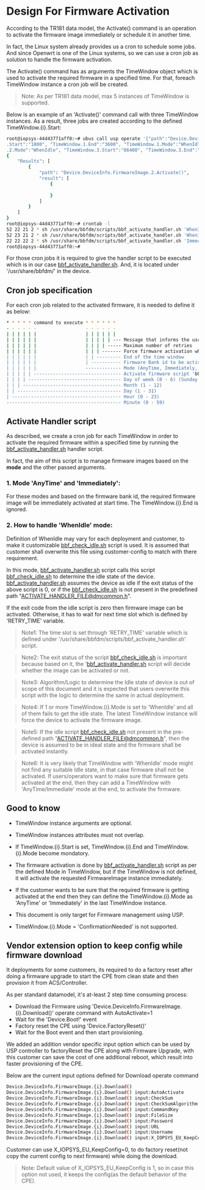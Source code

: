 # Design For Firmware Activation

According to the TR181 data model, the Activate() command is an operation to activate the firmware image immediately or schedule it in another time.

In fact, the Linux system already provides us a cron to schedule some jobs. And since Openwrt is one of the Linux systems, so we can use a cron job as solution to handle the firmware activation.

The Activate() command has as arguments the TimeWindow object which is used to activate the required firmware in a specified time. For that, foreach TimeWindow instance a cron job will be created.

> Note: As per TR181 data model, max 5 instances of TimeWindow is supported.

Below is an example of an 'Activate()' command call with three TimeWindow instances. As a result, three jobs are created according to the defined TimeWindow.{i}.Start:

```bash
root@iopsys-44d43771aff0:~# ubus call usp operate '{"path":"Device.DeviceInfo.FirmwareImage.2.", "action":"Activate()", "input":{"TimeWindow.1
.Start":"1800", "TimeWindow.1.End":"3600", "TimeWindow.1.Mode":"WhenIdle", "TimeWindow.2.Start":"5400", "TimeWindow.2.End":"9000", "TimeWindow
.2.Mode":"WhenIdle", "TimeWindow.3.Start":"86400", "TimeWindow.3.End":"172800", "TimeWindow.3.Mode":"Immediately"}}'
{
	"Results": [
		{
			"path": "Device.DeviceInfo.FirmwareImage.2.Activate()",
			"result": [
				{
					
				}
			]
		}
	]
}
root@iopsys-44d43771aff0:~# crontab -l
52 22 21 2 * sh /usr/share/bbfdm/scripts/bbf_activate_handler.sh 'WhenIdle' '2' '1800' '0' '' ''
52 23 21 2 * sh /usr/share/bbfdm/scripts/bbf_activate_handler.sh 'WhenIdle' '2' '3600' '0' '' ''
22 22 22 2 * sh /usr/share/bbfdm/scripts/bbf_activate_handler.sh 'Immediately' '2' '86400' '1' '' ''
root@iopsys-44d43771aff0:~# 

```

For those cron jobs it is required to give the handler script to be executed which is in our case [bbf_activate_handler.sh](../../libbbfdm/scripts/bbf_activate_handler.sh). And, it is located under '/usr/share/bbfdm/' in the device.


## Cron job specification

For each cron job related to the activated firmware, it is needed to define it as below:

```bash
* * * * * command to execute * * * * * *
- - - - - -                  - - - - - -
| | | | | |                  | | | | | |
| | | | | |                  | | | | | --- Message that informs the user of a new activation request
| | | | | |                  | | | | ----- Maximum number of retries
| | | | | |                  | | | ------- Force firmware activation when it's not idle (0 - 1)
| | | | | |                  | | --------- End of the time window
| | | | | |                  | ----------- Firmware Bank id to be activated
| | | | | |                  ------------- Mode (AnyTime, Immediately, WhenIdle, ConfirmationNeeded)
| | | | | -------------------------------- Activate firmware script 'bbf_activate_handler.sh'
| | | | ---------------------------------- Day of week (0 - 6) (Sunday =0)
| | | ------------------------------------ Month (1 - 12)
| | -------------------------------------- Day (1 - 31)
| ---------------------------------------- Hour (0 - 23)
------------------------------------------ Minute (0 - 59)
```


## Activate Handler script

As described, we create a cron job for each TimeWindow in order to activate the required firmware within a specified time by running the [bbf_activate_handler.sh](../../libbbfdm/scripts/bbf_activate_handler.sh) handler script.

In fact, the aim of this script is to manage firmware images based on the **mode** and the other passed arguments.


### 1. Mode 'AnyTime' and 'Immediately':

For these modes and based on the firmware bank id, the required firmware image will be immediately activated at start time. The TimeWindow.{i}.End is ignored.

### 2. How to handle 'WhenIdle' mode:

Definition of WhenIdle may vary for each deployment and customer, to make it customizable [bbf_check_idle.sh](../../libbbfdm/scripts/bbf_check_idle.sh) script is used. It is assumed that customer shall overwrite this file using customer-config to match with there requirement.

In this mode, [bbf_activate_handler.sh](../../libbbfdm/scripts/bbf_activate_handler.sh) script calls this script [bbf_check_idle.sh](../../libbbfdm/scripts/bbf_check_idle.sh) to determine the idle state of the device. [bbf_activate_handler.sh](../../libbbfdm/scripts/bbf_activate_handler.sh) assumes the device as idle if the exit status of the above script is 0, or if the [bbf_check_idle.sh](../../libbbfdm/scripts/bbf_check_idle.sh) is not present in the predefined path "ACTIVATE_HANDLER_FILE@dmcommon.h".


If the exit code from the idle script is zero then firmware image can be activated. Otherwise, it has to wait for next time slot which is defined by 'RETRY_TIME' variable.

> Note1: The time slot is set through 'RETRY_TIME' variable which is defined under '/usr/share/bbfdm/scripts/bbf_activate_handler.sh' script.

> Note2: The exit status of the script [bbf_check_idle.sh](../../libbbfdm/scripts/bbf_check_idle.sh) is important because based on it, the '[bbf_activate_handler.sh](../../libbbfdm/scripts/bbf_activate_handler.sh) script will decide whether the image can be activated or not.

> Note3: Algorithm/Logic to determine the Idle state of device is out of scope of this document and it is expected that users overwrite this script with the logic to determine the same in actual deployment.

> Note4: If 1 or more TimeWindow.{i}.Mode is set to 'WhenIdle' and all of them fails to get the idle state. The latest TimeWindow instance will force the device to activate the firmware image.

> Note5: If the idle script [bbf_check_idle.sh](../../libbbfdm/scripts/bbf_check_idle.sh) not present in the pre-defined path "ACTIVATE_HANDLER_FILE@dmcommon.h", then the device is assumed to be in ideal state and the firmware shall be activated instantly.

> Note6: It is very likely that TimeWindow with 'WhenIdle' mode might not find any suitable Idle state, in that case firmware shall not be activated. If users/operators want to make sure that firmware gets activated at the end, then they can add a TimeWindow with 'AnyTime/Immediate' mode at the end, to activate the firmware.


## Good to know

* TimeWindow instance arguments are optional.

* TimeWindow instances attributes must not overlap.

* If TimeWindow.{i}.Start is set, TimeWindow.{i}.End and TimeWindow.{i}.Mode become mondatory.

* The firmware activation is done by [bbf_activate_handler.sh](../../libbbfdm/scripts/bbf_activate_handler.sh) script as per the defined Mode in TimeWindow, but if the TimeWindow is not defined, it will activate the requested FirmwareImage instance immediately.

* If the customer wants to be sure that the required firmware is getting activated at the end then they can define the TimeWindow.{i}.Mode as 'AnyTime' or 'Immediately' in the last TimeWindow instance.

* This document is only target for Firmware management using USP.

* TimeWindow.{i}.Mode = 'ConfirmationNeeded' is not supported.


## Vendor extension option to keep config while firmware download

It deployments for some customers, its required to do a factory reset after doing a firmware upgrade to start the CPE from clean state and then provision it from ACS/Controller.

As per standard datamodel, it's at-least 2 step time consuming process:
- Download the Firmware using 'Device.DeviceInfo.FirmwareImage.{i}.Download()' operate command with AutoActivate=1
- Wait for the 'Device.Boot!' event
- Factory reset the CPE using 'Device.FactoryReset()'
- Wait for the Boot event and then start provisioning.

We added an addition vendor specific input option which can be used by USP controller to factoryReset the CPE along with Firmware Upgrade, with this customer can save the cost of one additional reboot, which result into faster provisioning of the CPE.

Below are the current input options defined for Download operate command
```bash
Device.DeviceInfo.FirmwareImage.{i}.Download()
Device.DeviceInfo.FirmwareImage.{i}.Download() input:AutoActivate
Device.DeviceInfo.FirmwareImage.{i}.Download() input:CheckSum
Device.DeviceInfo.FirmwareImage.{i}.Download() input:CheckSumAlgorithm
Device.DeviceInfo.FirmwareImage.{i}.Download() input:CommandKey
Device.DeviceInfo.FirmwareImage.{i}.Download() input:FileSize
Device.DeviceInfo.FirmwareImage.{i}.Download() input:Password
Device.DeviceInfo.FirmwareImage.{i}.Download() input:URL
Device.DeviceInfo.FirmwareImage.{i}.Download() input:Username
Device.DeviceInfo.FirmwareImage.{i}.Download() input:X_IOPSYS_EU_KeepConfig
```

Customer can use X_IOPSYS_EU_KeepConfig=0, to do factory reset(not copy the current config to next firmware) while doing the download.

> Note: Default value of X_IOPSYS_EU_KeepConfig is 1, so in case this option not used, it keeps the config(as the default behavior of the CPE).
